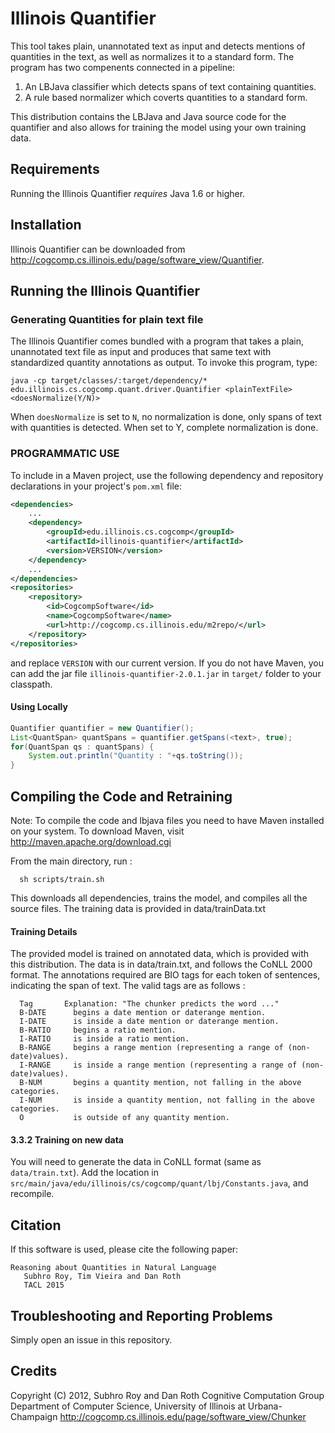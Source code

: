 # Illinois Quantifier

This tool takes plain, unannotated text as input and detects mentions
of quantities in the text, as well as normalizes it to a standard
form. The program has two compenents connected in a pipeline:

  1. An LBJava classifier which detects spans of text containing quantities.
  2. A rule based normalizer which coverts quantities to a standard form.

This distribution contains the LBJava and Java source code for the
quantifier and also allows for training the model using your own
training data.

## Requirements
Running the Illinois Quantifier *requires* Java 1.6 or higher.

## Installation
Illinois Quantifier can be downloaded from http://cogcomp.cs.illinois.edu/page/software_view/Quantifier.


## Running the Illinois Quantifier

### Generating Quantities for plain text file

The Illinois Quantifier comes bundled with a program that takes a
plain, unannotated text file as input and produces that same text with
standardized quantity annotations as output. To invoke this program,
type:

```
java -cp target/classes/:target/dependency/*
edu.illinois.cs.cogcomp.quant.driver.Quantifier <plainTextFile>
<doesNormalize(Y/N)>
```

When `doesNormalize` is set to `N`, no normalization is done, only spans
of text with quantities is detected. When set to Y, complete
normalization is done.


### PROGRAMMATIC USE

To include in a Maven project, use the following dependency and repository
declarations in your project's `pom.xml` file:

```xml 
<dependencies>
    ...
    <dependency>
        <groupId>edu.illinois.cs.cogcomp</groupId>
        <artifactId>illinois-quantifier</artifactId>
        <version>VERSION</version>
    </dependency>
    ...
</dependencies>
<repositories>
    <repository>
        <id>CogcompSoftware</id>
        <name>CogcompSoftware</name>
        <url>http://cogcomp.cs.illinois.edu/m2repo/</url>
    </repository>
</repositories>
```

and replace `VERSION` with our current version.  If you do not have Maven, you can add the jar file
`illinois-quantifier-2.0.1.jar` in `target/` folder to your classpath.


#### Using Locally
 
```java     
Quantifier quantifier = new Quantifier();
List<QuantSpan> quantSpans = quantifier.getSpans(<text>, true);
for(QuantSpan qs : quantSpans) {
    System.out.println("Quantity : "+qs.toString());		  
}
```


## Compiling the Code and Retraining

Note: To compile the code and lbjava files you need to have Maven
installed on your system. To download Maven, visit
http://maven.apache.org/download.cgi

From the main directory, run : 

```
  sh scripts/train.sh
```

This downloads all dependencies, trains the model, and compiles all
the source files. The training data is provided in data/trainData.txt


#### Training Details

The provided model is trained on annotated data, which is provided
with this distribution. The data is in data/train.txt, and follows the
CoNLL 2000 format. The annotations required are BIO tags for each token
of sentences, indicating the span of text. The valid tags are as follows :

```
  Tag       Explanation: "The chunker predicts the word ..."
  B-DATE      begins a date mention or daterange mention.
  I-DATE      is inside a date mention or daterange mention.
  B-RATIO     begins a ratio mention.
  I-RATIO     is inside a ratio mention.
  B-RANGE     begins a range mention (representing a range of (non-date)values).
  I-RANGE     is inside a range mention (representing a range of (non-date)values).
  B-NUM       begins a quantity mention, not falling in the above categories.
  I-NUM       is inside a quantity mention, not falling in the above categories.
  O           is outside of any quantity mention.
```

#### 3.3.2 Training on new data

You will need to generate the data in CoNLL format (same as `data/train.txt`). 
Add the location in `src/main/java/edu/illinois/cs/cogcomp/quant/lbj/Constants.java`, and recompile.


## Citation

If this software is used, please cite the following paper:

```
Reasoning about Quantities in Natural Language
   Subhro Roy, Tim Vieira and Dan Roth
   TACL 2015
```

## Troubleshooting and Reporting Problems

Simply open an issue in this repository. 


## Credits 
Copyright (C) 2012, Subhro Roy and Dan Roth
Cognitive Computation Group
Department of Computer Science, University of Illinois at Urbana-Champaign
http://cogcomp.cs.illinois.edu/page/software_view/Chunker